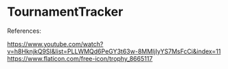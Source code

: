 # TournamentTracker

References:

https://www.youtube.com/watch?v=h8HknjkQ9SI&list=PLLWMQd6PeGY3t63w-8MMIjIyYS7MsFcCi&index=11
https://www.flaticon.com/free-icon/trophy_8665117
